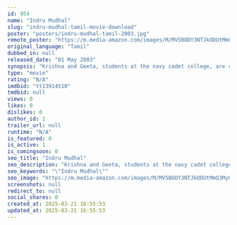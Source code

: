 ```yaml
---
id: 954
name: "Indru Mudhal"
slug: "indru-mudhal-tamil-movie-download"
poster: "posters/indru-mudhal-tamil-2003.jpg"
remote_poster: "https://m.media-amazon.com/images/M/MV5BODY3NTJkODUtMmQ3My00MzViLWE1NTItODM0MGJjYTQwMTM3XkEyXkFqcGdeQXVyMTEzNzg0Mjkx._V1_SX300.jpg"
original_language: "Tamil"
dubbed_in: null
released_date: "01 May 2003"
synopsis: "Krishna and Geeta, students at the navy cadet college, are constantly at each other's throats. However, they soon realise that they are long lost childhood friends."
type: "movie"
rating: "N/A"
imdbid: "tt13914510"
tmdbid: null
views: 0
likes: 0
dislikes: 0
author_id: 1
trailer_url: null
runtime: "N/A"
is_featured: 0
is_active: 1
is_comingsoon: 0
seo_title: "Indru Mudhal"
seo_description: "Krishna and Geeta, students at the navy cadet college, are constantly at each other's throats. However, they soon realise that they are long lost childhood friends."
seo_keywords: "\"Indru Mudhal\""
seo_image: "https://m.media-amazon.com/images/M/MV5BODY3NTJkODUtMmQ3My00MzViLWE1NTItODM0MGJjYTQwMTM3XkEyXkFqcGdeQXVyMTEzNzg0Mjkx._V1_SX300.jpg"
screenshots: null
redirect_to: null
social_shares: 0
created_at: 2025-03-21 16:55:53
updated_at: 2025-03-21 16:55:53
---
```


